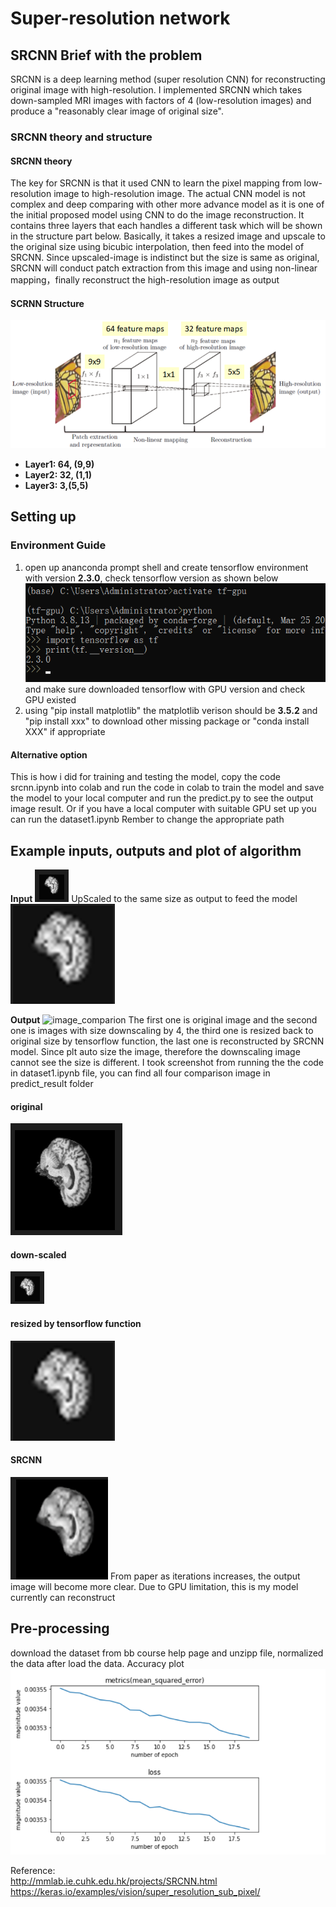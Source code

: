 # Super-resolution network

## SRCNN Brief with the problem
SRCNN is a deep learning method (super resolution CNN) for reconstructing original image with high-resolution. I implemented SRCNN which takes down-sampled MRI images with factors of 4 (low-resolution images) and produce a "reasonably clear image of original size".

### SRCNN theory and structure
####  SRCNN theory
The key for SRCNN is that it used CNN to learn the pixel mapping from low-resolution image to high-resolution image. The actual CNN model is not complex and deep comparing with other more advance model as it is one of the initial proposed model using CNN to do the image reconstruction. It contains three layers that each handles a different task which will be shown in the structure part below. Basically, it takes a resized image and upscale to the original size using bicubic interpolation, then feed into the model of SRCNN. Since upscaled-image is indistinct but the size is same as original, SRCNN will conduct patch extraction from this image and using non-linear mapping，finally reconstruct the high-resolution image as output 
#### SCRNN Structure	
![SRCNN structure](SRCNN_model_structure.png)

- **Layer1: 64, (9,9)**
- **Layer2: 32, (1,1)**
- **Layer3: 3,(5,5)**

## Setting up
### Environment Guide
1. open up ananconda prompt shell and create tensorflow environment with version **2.3.0**, check tensorflow version as shown below
![tensorflow environment](environment.png)
and make sure downloaded tensorflow with GPU version and check GPU existed
2. using "pip install matplotlib" 
the matplotlib verison should be **3.5.2**
and "pip install xxx" to download other missing package
or "conda install XXX" if appropriate

#### Alternative option 
This is how i did for training and testing the model, copy the code srcnn.ipynb into colab and run the code in colab to train the model and save the model to your local computer and run the predict.py to see the output image result. Or if you have a local computer with suitable GPU set up you can run the dataset1.ipynb
Rember to change the appropriate path 
## Example inputs, outputs and plot of algorithm
**Input**
![down-scaled](predict_result/down-scale.png)
UpScaled to the same size as output to feed the model
![resized by tensorflow function](predict_result/upscale.png)

**Output**
![image_comparion](predict_result/result_comparison.png)
The first one is original image and the second one is images with size downscaling by 4, the third one is resized back to original size by tensorflow function, the last one is reconstructed by SRCNN model. Since plt auto size the image, therefore the downscaling image cannot see the size is different. I took screenshot from running the the code in dataset1.ipynb file, you can find all four comparison image in predict_result folder

#### original
![original](predict_result/original.png)
#### down-scaled
![down-scaled](predict_result/down-scale.png)
#### resized by tensorflow function
![resized by tensorflow function](predict_result/upscale.png)
#### SRCNN 
![SRCNN](predict_result/SRCNN.png)
From paper as iterations increases, the output image will become more clear. Due to GPU limitation, this is my model currently can reconstruct

## Pre-processing
download the dataset from bb course help page and unzipp file, normalized the data after load the data. 
Accuracy plot
![loss and accuracy metric plot](plot.png)

Reference:<br>
http://mmlab.ie.cuhk.edu.hk/projects/SRCNN.html<br>
https://keras.io/examples/vision/super_resolution_sub_pixel/
